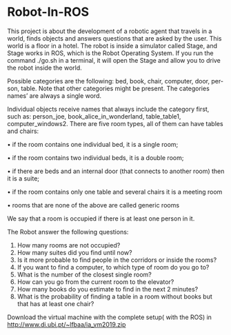 # Robot-In-ROS

This project is about the development of a robotic agent that travels in a world, finds objects and answers questions that are asked by the user. This world is a floor in a hotel.
The robot is inside a simulator called Stage, and Stage works in ROS, which is the Robot Operating System. 
If you run the command ./go.sh in a terminal, it will open the Stage and allow you to drive the robot inside the world.


  
Possible categories are the following: bed, book, chair, computer, door, per- son, table. Note that other categories might be present. The categories names’ are always a single word.

Individual objects receive names that always include the category first, such as: person_joe, book_alice_in_wonderland, table_table1, computer_windows2.
There are five room types, all of them can have tables and chairs:

• if the room contains one individual bed, it is a single room;

• if the room contains two individual beds, it is a double room;

• if there are beds and an internal door (that connects to another room) then it is a suite;

• if the room contains only one table and several chairs it is a meeting room

• rooms that are none of the above are called generic rooms


We say that a room is occupied if there is at least one person in it.


The Robot answer the following questions:
  1. How many rooms are not occupied?
  2. How many suites did you find until now?
  3. Is it more probable to find people in the corridors or inside the rooms?
  4. If you want to find a computer, to which type of room do you go to?
  5. What is the number of the closest single room?
  6. How can you go from the current room to the elevator?
  7. How many books do you estimate to find in the next 2 minutes?
  8. What is the probability of finding a table in a room without books but that has at least one chair?


Download the virtual machine with the complete setup( with the ROS) in 
http://www.di.ubi.pt/~lfbaa/ia_vm2019.zip
